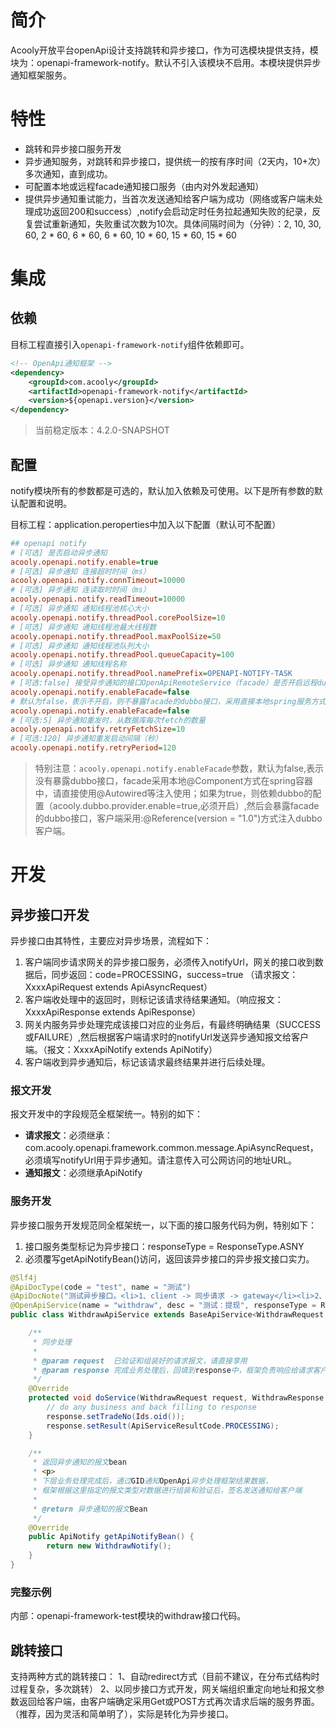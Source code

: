 <!-- title: OpenApi服务异步通知 -->
<!-- type: openapi -->
<!-- author: zhangpu -->
<!-- date: 2020-02-09 -->

# 简介

Acooly开放平台openApi设计支持跳转和异步接口，作为可选模块提供支持，模块为：openapi-framework-notify。默认不引入该模块不启用。本模块提供异步通知框架服务。

# 特性 

* 跳转和异步接口服务开发
* 异步通知服务，对跳转和异步接口，提供统一的按有序时间（2天内，10+次）多次通知，直到成功。
* 可配置本地或远程facade通知接口服务（由内对外发起通知）
* 提供异步通知重试能力，当首次发送通知给客户端为成功（网络或客户端未处理成功返回200和success）,notify会启动定时任务拉起通知失败的纪录，反复尝试重新通知，失败重试次数为10次。具体间隔时间为（分钟）：2, 10, 30, 60, 2 * 60, 6 * 60, 6 * 60, 10 * 60, 15 * 60, 15 * 60

# 集成

## 依赖

目标工程直接引入`openapi-framework-notify`组件依赖即可。

```xml
<!-- OpenApi通知框架 -->
<dependency>
	<groupId>com.acooly</groupId>
	<artifactId>openapi-framework-notify</artifactId>
	<version>${openapi.version}</version>
</dependency>
```
> 当前稳定版本：4.2.0-SNAPSHOT


## 配置

notify模块所有的参数都是可选的，默认加入依赖及可使用。以下是所有参数的默认配置和说明。

目标工程：application.peroperties中加入以下配置（默认可不配置）

```ini
## openapi notify
# [可选] 是否启动异步通知
acooly.openapi.notify.enable=true
# [可选] 异步通知 连接超时时间（ms）
acooly.openapi.notify.connTimeout=10000
# [可选] 异步通知 连读取时时间（ms）
acooly.openapi.notify.readTimeout=10000
# [可选] 异步通知 通知线程池核心大小
acooly.openapi.notify.threadPool.corePoolSize=10
# [可选] 异步通知 通知线程池最大线程数
acooly.openapi.notify.threadPool.maxPoolSize=50
# [可选] 异步通知 通知线程池队列大小
acooly.openapi.notify.threadPool.queueCapacity=100
# [可选] 异步通知 通知线程名称
acooly.openapi.notify.threadPool.namePrefix=OPENAPI-NOTIFY-TASK
# [可选:false] 接受异步通知的接口OpenApiRemoteService（facade）是否开启远程dubbo服务
acooly.openapi.notify.enableFacade=false
# 默认为false，表示不开启，则不暴露facade的dubbo接口，采用直接本地spring服务方式
acooly.openapi.notify.enableFacade=false
# [可选:5] 异步通知重发时，从数据库每次fetch的数量
acooly.openapi.notify.retryFetchSize=10
# [可选:120] 异步通知重发启动间隔（秒）
acooly.openapi.notify.retryPeriod=120
```
>特别注意：`acooly.openapi.notify.enableFacade`参数，默认为false,表示没有暴露dubbo接口，facade采用本地@Component方式在spring容器中，请直接使用@Autowired等注入使用；如果为true，则依赖dubbo的配置（acooly.dubbo.provider.enable=true,必须开启）,然后会暴露facade的dubbo接口，客户端采用:@Reference(version = "1.0")方式注入dubbo客户端。


# 开发

## 异步接口开发

异步接口由其特性，主要应对异步场景，流程如下：

1. 客户端同步请求网关的异步接口服务，必须传入notifyUrl，网关的接口收到数据后，同步返回：code=PROCESSING，success=true （请求报文：XxxxApiRequest extends ApiAsyncRequest）
2. 客户端收处理中的返回时，则标记该请求待结果通知。（响应报文：XxxxApiResponse extends ApiResponse）
3. 网关内服务异步处理完成该接口对应的业务后，有最终明确结果（SUCCESS或FAILURE）,然后根据客户端请求时的notifyUrl发送异步通知报文给客户端。（报文：XxxxApiNotify extends ApiNotify）
4. 客户端收到异步通知后，标记该请求最终结果并进行后续处理。


### 报文开发

报文开发中的字段规范全框架统一。特别的如下：

* **请求报文**：必须继承：com.acooly.openapi.framework.common.message.ApiAsyncRequest，必须填写notifyUrl用于异步通知。请注意传入可公网访问的地址URL。 
* **通知报文**：必须继承ApiNotify

### 服务开发

异步接口服务开发规范同全框架统一，以下面的接口服务代码为例，特别如下：

1. 接口服务类型标记为异步接口：responseType = ResponseType.ASNY
2. 必须覆写getApiNotifyBean()访问，返回该异步接口的异步报文接口实力。

```java
@Slf4j
@ApiDocType(code = "test", name = "测试")
@ApiDocNote("测试异步接口。<li>1、client -> 同步请求 -> gateway</li><li>2、gateway -> 异步通知（notifyUrl） -> client</li>")
@OpenApiService(name = "withdraw", desc = "测试：提现", responseType = ResponseType.ASNY, busiType = ApiBusiType.Trade, owner = "zhangpu")
public class WithdrawApiService extends BaseApiService<WithdrawRequest, WithdrawResponse> {

    /**
     * 同步处理
     *
     * @param request  已验证和组装好的请求报文，请直接享用
     * @param response 完成业务处理后，回填到response中，框架负责响应给请求客户端
     */
    @Override
    protected void doService(WithdrawRequest request, WithdrawResponse response) {
        // do any business and back filling to response
        response.setTradeNo(Ids.oid());
        response.setResult(ApiServiceResultCode.PROCESSING);
    }

    /**
     * 返回异步通知的报文bean
     * <p>
     * 下层业务处理完成后，通过GID通知OpenApi异步处理框架结果数据，
     * 框架根据这里指定的报文类型对数据进行组装和验证后，签名发送通知给客户端
     *
     * @return 异步通知的报文Bean
     */
    @Override
    public ApiNotify getApiNotifyBean() {
        return new WithdrawNotify();
    }
}
```

### 完整示例

内部：openapi-framework-test模块的withdraw接口代码。

## 跳转接口

支持两种方式的跳转接口：
1、自动redirect方式（目前不建议，在分布式结构时过程复杂，多次跳转）
2、以同步接口方式开发，网关端组织重定向地址和报文参数返回给客户端，由客户端确定采用Get或POST方式再次请求后端的服务界面。（推荐，因为灵活和简单明了），实际是转化为异步接口。







